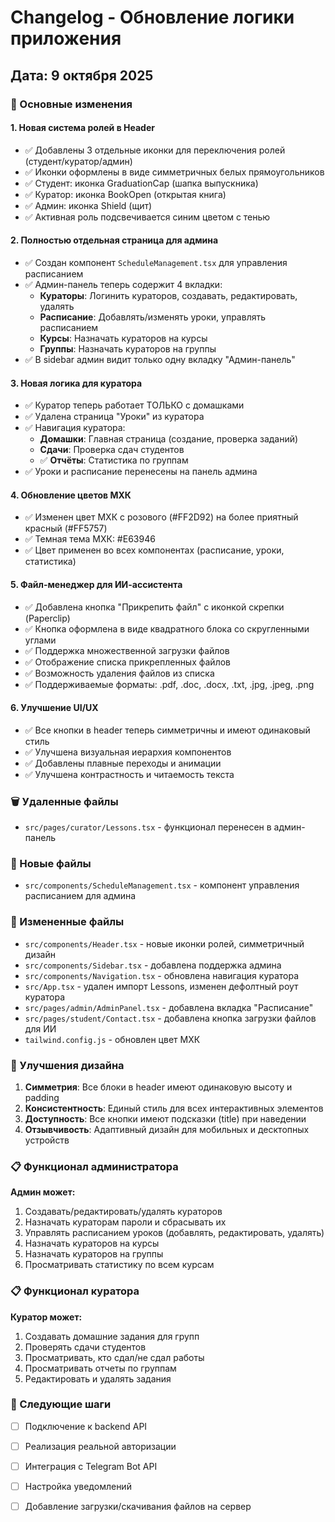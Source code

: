 # Changelog - Обновление логики приложения

## Дата: 9 октября 2025

### 🎯 Основные изменения

#### 1. Новая система ролей в Header
- ✅ Добавлены 3 отдельные иконки для переключения ролей (студент/куратор/админ)
- ✅ Иконки оформлены в виде симметричных белых прямоугольников
- ✅ Студент: иконка GraduationCap (шапка выпускника)
- ✅ Куратор: иконка BookOpen (открытая книга)
- ✅ Админ: иконка Shield (щит)
- ✅ Активная роль подсвечивается синим цветом с тенью

#### 2. Полностью отдельная страница для админа
- ✅ Создан компонент `ScheduleManagement.tsx` для управления расписанием
- ✅ Админ-панель теперь содержит 4 вкладки:
  - **Кураторы**: Логинить кураторов, создавать, редактировать, удалять
  - **Расписание**: Добавлять/изменять уроки, управлять расписанием
  - **Курсы**: Назначать кураторов на курсы
  - **Группы**: Назначать кураторов на группы
- ✅ В sidebar админ видит только одну вкладку "Админ-панель"

#### 3. Новая логика для куратора
- ✅ Куратор теперь работает ТОЛЬКО с домашками
- ✅ Удалена страница "Уроки" из куратора
- ✅ Навигация куратора:
  - **Домашки**: Главная страница (создание, проверка заданий)
  - **Сдачи**: Проверка сдач студентов
  - ✅ **Отчёты**: Статистика по группам
- ✅ Уроки и расписание перенесены на панель админа

#### 4. Обновление цветов МХК
- ✅ Изменен цвет МХК с розового (#FF2D92) на более приятный красный (#FF5757)
- ✅ Темная тема МХК: #E63946
- ✅ Цвет применен во всех компонентах (расписание, уроки, статистика)

#### 5. Файл-менеджер для ИИ-ассистента
- ✅ Добавлена кнопка "Прикрепить файл" с иконкой скрепки (Paperclip)
- ✅ Кнопка оформлена в виде квадратного блока со скругленными углами
- ✅ Поддержка множественной загрузки файлов
- ✅ Отображение списка прикрепленных файлов
- ✅ Возможность удаления файлов из списка
- ✅ Поддерживаемые форматы: .pdf, .doc, .docx, .txt, .jpg, .jpeg, .png

#### 6. Улучшение UI/UX
- ✅ Все кнопки в header теперь симметричны и имеют одинаковый стиль
- ✅ Улучшена визуальная иерархия компонентов
- ✅ Добавлены плавные переходы и анимации
- ✅ Улучшена контрастность и читаемость текста

### 🗑️ Удаленные файлы
- `src/pages/curator/Lessons.tsx` - функционал перенесен в админ-панель

### 📁 Новые файлы
- `src/components/ScheduleManagement.tsx` - компонент управления расписанием для админа

### 🔧 Измененные файлы
- `src/components/Header.tsx` - новые иконки ролей, симметричный дизайн
- `src/components/Sidebar.tsx` - добавлена поддержка админа
- `src/components/Navigation.tsx` - обновлена навигация куратора
- `src/App.tsx` - удален импорт Lessons, изменен дефолтный роут куратора
- `src/pages/admin/AdminPanel.tsx` - добавлена вкладка "Расписание"
- `src/pages/student/Contact.tsx` - добавлена кнопка загрузки файлов для ИИ
- `tailwind.config.js` - обновлен цвет МХК

### 🎨 Улучшения дизайна
1. **Симметрия**: Все блоки в header имеют одинаковую высоту и padding
2. **Консистентность**: Единый стиль для всех интерактивных элементов
3. **Доступность**: Все кнопки имеют подсказки (title) при наведении
4. **Отзывчивость**: Адаптивный дизайн для мобильных и десктопных устройств

### 📋 Функционал администратора
**Админ может:**
1. Создавать/редактировать/удалять кураторов
2. Назначать кураторам пароли и сбрасывать их
3. Управлять расписанием уроков (добавлять, редактировать, удалять)
4. Назначать кураторов на курсы
5. Назначать кураторов на группы
6. Просматривать статистику по всем курсам

### 📋 Функционал куратора
**Куратор может:**
1. Создавать домашние задания для групп
2. Проверять сдачи студентов
3. Просматривать, кто сдал/не сдал работы
4. Просматривать отчеты по группам
5. Редактировать и удалять задания

### 🚀 Следующие шаги
- [ ] Подключение к backend API
- [ ] Реализация реальной авторизации
- [ ] Интеграция с Telegram Bot API
- [ ] Настройка уведомлений
- [ ] Добавление загрузки/скачивания файлов на сервер

